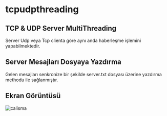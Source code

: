 # tcpudpthreading

## TCP & UDP Server MultiThreading
Server Udp veya Tcp clienta göre aynı anda haberleşme işlemini yapabilmektedir.

## Server Mesajları Dosyaya Yazdırma
Gelen mesajları senkronize bir şekilde server.txt dosyası üzerine yazdırma methodu ile sağlanmıştır.

## Ekran Görüntüsü
![calisma](https://user-images.githubusercontent.com/69059651/139576749-d31070cf-bce4-44b7-b752-a1f24ef1a46a.png)

